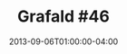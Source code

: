 ---
title: "Grafald #46"
type: "image"
date: 2013-09-06T01:00:00-04:00
draft: false
categories: ["Projects"]
image_path: "../img/2013/46.png"
alt_text: ""
is_subpage: true
---